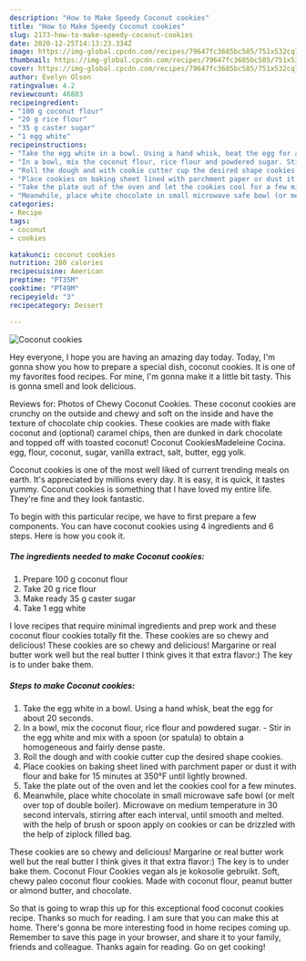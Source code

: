 ```yaml
---
description: "How to Make Speedy Coconut cookies"
title: "How to Make Speedy Coconut cookies"
slug: 2173-how-to-make-speedy-coconut-cookies
date: 2020-12-25T14:13:23.334Z
image: https://img-global.cpcdn.com/recipes/79647fc3685bc585/751x532cq70/coconut-cookies-recipe-main-photo.jpg
thumbnail: https://img-global.cpcdn.com/recipes/79647fc3685bc585/751x532cq70/coconut-cookies-recipe-main-photo.jpg
cover: https://img-global.cpcdn.com/recipes/79647fc3685bc585/751x532cq70/coconut-cookies-recipe-main-photo.jpg
author: Evelyn Olson
ratingvalue: 4.2
reviewcount: 46883
recipeingredient:
- "100 g coconut flour"
- "20 g rice flour"
- "35 g caster sugar"
- "1 egg white"
recipeinstructions:
- "Take the egg white in a bowl. Using a hand whisk, beat the egg for about 20 seconds."
- "In a bowl, mix the coconut flour, rice flour and powdered sugar. Stir in the egg white and mix with a spoon (or spatula) to obtain a homogeneous and fairly dense paste."
- "Roll the dough and with cookie cutter cup the desired shape cookies."
- "Place cookies on baking sheet lined with parchment paper or dust it with flour and bake for 15 minutes at 350°F until lightly browned."
- "Take the plate out of the oven and let the cookies cool for a few minutes."
- "Meanwhile, place white chocolate in small microwave safe bowl (or melt over top of double boiler). Microwave on medium temperature in 30 second intervals, stirring after each interval, until smooth and melted. with the help of brush or spoon apply on cookies or can be drizzled with the help of ziplock filled bag."
categories:
- Recipe
tags:
- coconut
- cookies

katakunci: coconut cookies 
nutrition: 280 calories
recipecuisine: American
preptime: "PT35M"
cooktime: "PT49M"
recipeyield: "3"
recipecategory: Dessert

---
```



![Coconut cookies](https://img-global.cpcdn.com/recipes/79647fc3685bc585/751x532cq70/coconut-cookies-recipe-main-photo.jpg)

Hey everyone, I hope you are having an amazing day today. Today, I'm gonna show you how to prepare a special dish, coconut cookies. It is one of my favorites food recipes. For mine, I'm gonna make it a little bit tasty. This is gonna smell and look delicious.

Reviews for: Photos of Chewy Coconut Cookies. These coconut cookies are crunchy on the outside and chewy and soft on the inside and have the texture of chocolate chip cookies. These cookies are made with flake coconut and (optional) caramel chips, then are dunked in dark chocolate and topped off with toasted coconut! Coconut CookiesMadeleine Cocina. egg, flour, coconut, sugar, vanilla extract, salt, butter, egg yolk.

Coconut cookies is one of the most well liked of current trending meals on earth. It's appreciated by millions every day. It is easy, it is quick, it tastes yummy. Coconut cookies is something that I have loved my entire life. They're fine and they look fantastic.


To begin with this particular recipe, we have to first prepare a few components. You can have coconut cookies using 4 ingredients and 6 steps. Here is how you cook it.

<!--inarticleads1-->

##### The ingredients needed to make Coconut cookies:

1. Prepare 100 g coconut flour
1. Take 20 g rice flour
1. Make ready 35 g caster sugar
1. Take 1 egg white


I love recipes that require minimal ingredients and prep work and these coconut flour cookies totally fit the. These cookies are so chewy and delicious! These cookies are so chewy and delicious! Margarine or real butter work well but the real butter I think gives it that extra flavor:) The key is to under bake them. 

<!--inarticleads2-->

##### Steps to make Coconut cookies:

1. Take the egg white in a bowl. Using a hand whisk, beat the egg for about 20 seconds.
1. In a bowl, mix the coconut flour, rice flour and powdered sugar. - Stir in the egg white and mix with a spoon (or spatula) to obtain a homogeneous and fairly dense paste.
1. Roll the dough and with cookie cutter cup the desired shape cookies.
1. Place cookies on baking sheet lined with parchment paper or dust it with flour and bake for 15 minutes at 350°F until lightly browned.
1. Take the plate out of the oven and let the cookies cool for a few minutes.
1. Meanwhile, place white chocolate in small microwave safe bowl (or melt over top of double boiler). Microwave on medium temperature in 30 second intervals, stirring after each interval, until smooth and melted. with the help of brush or spoon apply on cookies or can be drizzled with the help of ziplock filled bag.


These cookies are so chewy and delicious! Margarine or real butter work well but the real butter I think gives it that extra flavor:) The key is to under bake them. Coconut Flour Cookies vegan als je kokosolie gebruikt. Soft, chewy paleo coconut flour cookies. Made with coconut flour, peanut butter or almond butter, and chocolate. 

So that is going to wrap this up for this exceptional food coconut cookies recipe. Thanks so much for reading. I am sure that you can make this at home. There's gonna be more interesting food in home recipes coming up. Remember to save this page in your browser, and share it to your family, friends and colleague. Thanks again for reading. Go on get cooking!
